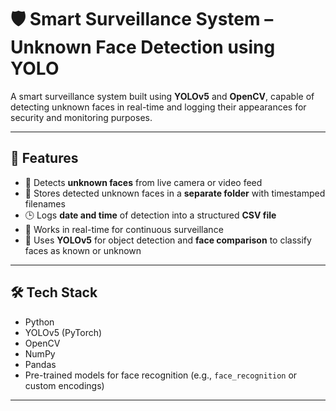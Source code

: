 
# 🛡️ Smart Surveillance System – Unknown Face Detection using YOLO

A smart surveillance system built using **YOLOv5** and **OpenCV**, capable of detecting unknown faces in real-time and logging their appearances for security and monitoring purposes.

---

## 📌 Features

- 🎯 Detects **unknown faces** from live camera or video feed  
- 💾 Stores detected unknown faces in a **separate folder** with timestamped filenames  
- 🕒 Logs **date and time** of detection into a structured **CSV file**  
- 🔁 Works in real-time for continuous surveillance  
- 🧠 Uses **YOLOv5** for object detection and **face comparison** to classify faces as known or unknown

---

## 🛠️ Tech Stack

- Python  
- YOLOv5 (PyTorch)  
- OpenCV  
- NumPy  
- Pandas  
- Pre-trained models for face recognition (e.g., `face_recognition` or custom encodings)

---



